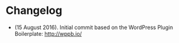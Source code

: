 # Changelog
* (15 August 2016). Initial commit based on the WordPress Plugin Boilerplate: http://wppb.io/